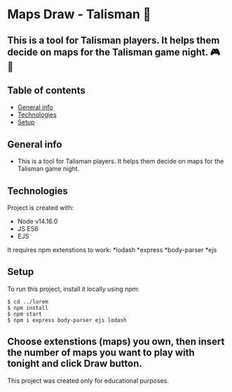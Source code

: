 # Maps Draw - Talisman :dragon_face:

## This is a tool for Talisman players. It helps them decide on  maps for the Talisman game night. :video_game: :game_die:

## Table of contents
* [General info](#general-info)
* [Technologies](#technologies)
* [Setup](#setup)

## General info
* This is a tool for Talisman players. It helps them decide on maps for the Talisman game night.
	
## Technologies
Project is created with:
* Node v14.16.0
* JS ES6
* EJS

It requires npm extenstions to work:
*lodash
*express
*body-parser
*ejs

	
## Setup
To run this project, install it locally using npm:

```
$ cd ../lorem
$ npm install
$ npm start
$ npm i express body-parser ejs lodash
```

## Choose extenstions (maps) you own, then insert the number of maps you want to play with tonight and click Draw button.

This project was created only for educational purposes.
